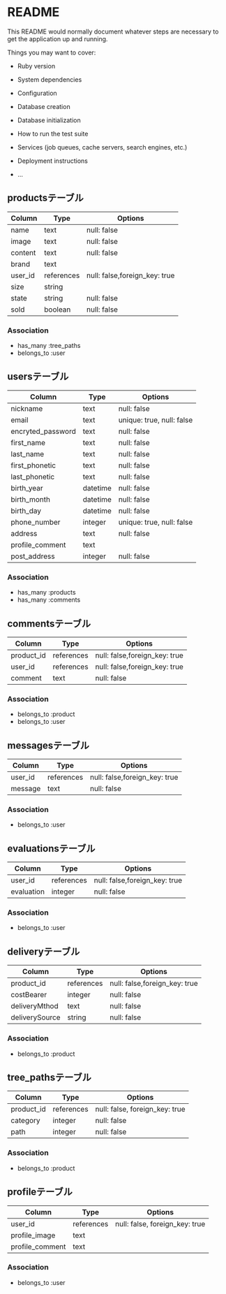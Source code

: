 # README

This README would normally document whatever steps are necessary to get the
application up and running.

Things you may want to cover:

* Ruby version

* System dependencies

* Configuration

* Database creation

* Database initialization

* How to run the test suite

* Services (job queues, cache servers, search engines, etc.)

* Deployment instructions

* ...

## productsテーブル
|Column|Type|Options|
|------|----|-------|
|name|text|null: false|
|image|text|null: false|
|content|text|null: false|
|brand|text||
|user_id|references|null: false,foreign_key: true|
|size|string||
|state|string|null: false|
|sold|boolean|null: false|

### Association
- has_many :tree_paths
- belongs_to :user

## usersテーブル
|Column|Type|Options|
|------|----|-------|
|nickname|text|null: false|
|email|text|unique: true, null: false|
|encryted_password|text|null: false|
|first_name|text|null: false|
|last_name|text|null: false|
|first_phonetic|text|null: false|
|last_phonetic|text|null: false|
|birth_year|datetime|null: false|
|birth_month|datetime|null: false|
|birth_day|datetime|null: false|
|phone_number|integer|unique: true, null: false|
|address|text|null: false|
|profile_comment|text||
|post_address|integer|null: false|


### Association
- has_many :products
- has_many :comments

## commentsテーブル
|Column|Type|Options|
|------|----|-------|
|product_id|references|null: false,foreign_key: true|
|user_id|references|null: false,foreign_key: true|
|comment|text|null: false|

### Association
- belongs_to :product
- belongs_to :user

## messagesテーブル
|Column|Type|Options|
|------|----|-------|
|user_id|references|null: false,foreign_key: true|
|message|text|null: false|

### Association
- belongs_to :user

## evaluationsテーブル
|Column|Type|Options|
|------|----|-------|
|user_id|references|null: false,foreign_key: true|
|evaluation|integer|null: false|

### Association
- belongs_to :user

## deliveryテーブル
|Column|Type|Options|
|------|----|-------|
|product_id|references|null: false,foreign_key: true|
|costBearer|integer|null: false|
|deliveryMthod|text|null: false|
|deliverySource|string|null: false|

### Association
- belongs_to :product

## tree_pathsテーブル
|Column|Type|Options|
|------|----|-------|
|product_id|references|null: false, foreign_key: true|
|category|integer|null: false|
|path|integer|null: false|

### Association
- belongs_to :product

## profileテーブル
|Column|Type|Options|
|------|----|-------|
|user_id|references|null: false, foreign_key: true|
|profile_image|text||
|profile_comment|text||

### Association
- belongs_to :user
